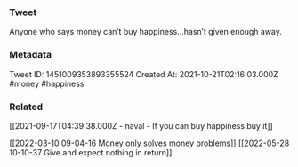 ### Tweet
Anyone who says money can’t buy happiness…hasn’t given enough away.

### Metadata
Tweet ID: 1451009353893355524
Created At: 2021-10-21T02:16:03.000Z
#money 
#happiness

### Related
[[2021-09-17T04:39:38.000Z - naval - If you can buy happiness buy it]]

[[2022-03-10 09-04-16 Money only solves money problems]]
[[2022-05-28 10-10-37 Give and expect nothing in return]]

